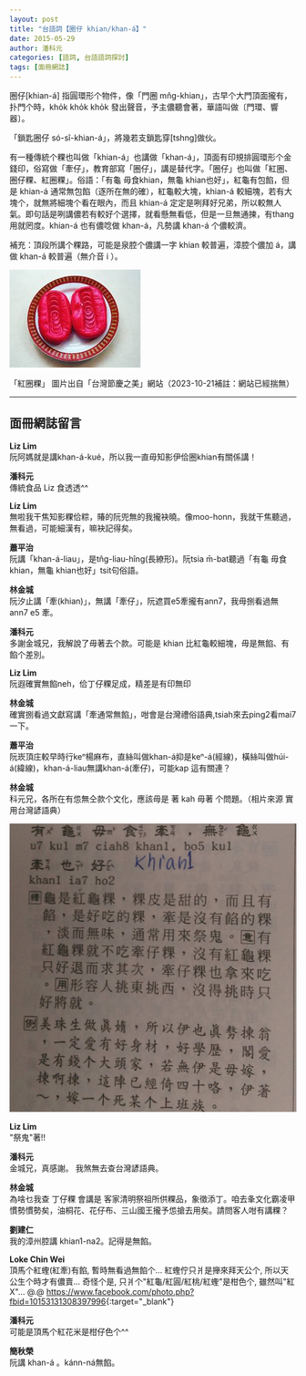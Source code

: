 ```yaml
---
layout: post
title: "台語詞【圈仔 khian/khan-á】"
date: 2015-05-29
author: 潘科元
categories: [語詞, 台語語詞探討]
tags: [面冊網誌]
---
```


圈仔[khian-á] 指圓環形个物件，像「門圈 mn̂g-khian」，古早个大門頂面攏有，扑門个時，kho̍k kho̍k kho̍k 發出聲音，予主儂聽會著，華語叫做〔門環、響器〕。

「鎖匙圈仔 só-sî-khian-á」，將幾若支鎖匙穿[tshng]做伙。

有一種傳統个粿也叫做「khian-á」也講做「khan-á」，頂面有印規排圓環形个金錢印，俗寫做「牽仔」，教育部寫「圈仔」，講是替代字。「圈仔」也叫做「紅圈、圈仔粿、紅圈粿」。俗語：「有龜 毋食khian，無龜 khian也好」，紅龜有包餡，但是 khian-á 通常無包餡（逐所在無的確），紅龜較大塊，khian-á 較細塊，若有大塊个，就無將細塊个看在眼內，而且 khian-á 定定是咧拜好兄弟，所以較無人氣。即句話是咧講儂若有較好个選擇，就看懸無看低，但是一旦無通揀，有thang用就罔度。khian-á 也有儂唸做 khan-á，凡勢講 khan-á 个儂較濟。

補充：頂段所講个粿路，可能是泉腔个儂講一字 khian 較普遍，漳腔个儂加 á，講做 khan-á 較普遍（無介音 i ）。

![khan-á](/assets/too/2015/0529/khan-a2.jpg)

「紅圈粿」 圖片出自「台灣節慶之美」網站（2023-10-21補註：網站已經揣無）

---

## 面冊網誌留言

**Liz Lim**  
阮阿媽就是講khan-á-kué，所以我一直毋知影伊佮圈khian有關係講！

**潘科元**  
傳統食品 Liz 食透透^^

**Liz Lim**  
無啦我干焦知影粿佮粽，賰的阮兜無的我攏袂曉。像moo-honn，我就干焦聽過，無看過，可能細漢有，嘛袂記得矣。

**蕭平治**  
阮講「khan-á-liau」，是tn̂g-liau-hîng(長繚形)。阮tsia m̄-bat聽過「有龜 毋食khian，無龜 khian也好」tsit句俗語。

**林金城**  
阮汐止講「牽(khian)」，無講「牽仔」，阮遮買e5牽攏有ann7，我毋捌看過無ann7 e5 牽。

**潘科元**  
多謝金城兄，我解說了毋著去个款。可能是 khian 比紅龜較細塊，毋是無餡、有餡个差別。

**Liz Lim**  
阮遐確實無餡neh，佮丁仔粿足成，精差是有印無印

**林金城**  
確實捌看過文獻寫講「牽通常無餡」，咁會是台灣禮俗語典,tsiah來去ping2看mai7一下。

**蕭平治**  
阮崁頂庄較早時行keⁿ楊麻布，直絲叫做khan-á抑是keⁿ-á(經線)，橫絲叫做húi-á(緯線)，khan-á-liau無講khan-á(牽仔)，可能kap 這有關連？

**林金城**  
科元兄，各所在有怹無仝款个文化，應該毋是 著 kah 毋著 个問題。（相片來源 實用台灣諺語典）

![有龜毋食牽，無牽龜也好](/assets/too/2015/0529/ku-vs-khan.jpg)

**Liz Lim**  
"祭鬼"著!!

**潘科元**  
金城兄，真感謝。
我煞無去查台灣諺語典。

**林金城**  
為啥乜我查 丁仔粿 會講是 客家清明祭祖所供粿品，象徵添丁。咱去夆文化霸凌甲慣勢慣勢矣，油桐花、花仔布、三山國王攏予怹搶去用矣。請問客人咁有講粿？

**劉建仁**  
我的漳州腔講 khian1-na2。記得是無餡。

**Loke Chin Wei**  
頂馬个紅蟶(紅牽)有餡, 暫時無看過無餡个... 紅蟶佇只爿是攑來拜天公个, 所以天公生个時才有儂賣... 奇怪个是, 只爿个"紅龜/紅圓/紅桃/紅蟶"是柑色个, 雖然叫"紅 X"... @.@ <https://www.facebook.com/photo.php?fbid=10153131308397996>{:target="_blank"}

**潘科元**  
可能是頂馬个紅花米是柑仔色个^^

**簡秋榮**  
阮講 khan-á 。kánn-ná無餡。
